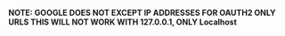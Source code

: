 **NOTE: GOOGLE DOES NOT EXCEPT IP ADDRESSES FOR OAUTH2 ONLY URLS THIS WILL NOT WORK WITH 127.0.0.1, ONLY Localhost**